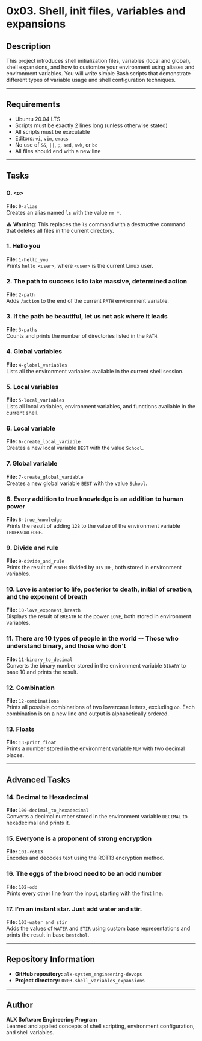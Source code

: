 # 0x03. Shell, init files, variables and expansions

## Description
This project introduces shell initialization files, variables (local and global), shell expansions, and how to customize your environment using aliases and environment variables. You will write simple Bash scripts that demonstrate different types of variable usage and shell configuration techniques.

---

## Requirements
- Ubuntu 20.04 LTS
- Scripts must be exactly 2 lines long (unless otherwise stated)
- All scripts must be executable
- Editors: `vi`, `vim`, `emacs`
- No use of `&&`, `||`, `;`, `sed`, `awk`, or `bc`
- All files should end with a new line

---

## Tasks

### 0. `<o>`
**File:** `0-alias`  
Creates an alias named `ls` with the value `rm *`.

⚠️ **Warning**: This replaces the `ls` command with a destructive command that deletes all files in the current directory.

### 1. Hello you
**File:** `1-hello_you`  
Prints `hello <user>`, where `<user>` is the current Linux user.

### 2. The path to success is to take massive, determined action
**File:** `2-path`  
Adds `/action` to the end of the current `PATH` environment variable.

### 3. If the path be beautiful, let us not ask where it leads
**File:** `3-paths`  
Counts and prints the number of directories listed in the `PATH`.

### 4. Global variables
**File:** `4-global_variables`  
Lists all the environment variables available in the current shell session.

### 5. Local variables
**File:** `5-local_variables`  
Lists all local variables, environment variables, and functions available in the current shell.

### 6. Local variable
**File:** `6-create_local_variable`  
Creates a new local variable `BEST` with the value `School`.

### 7. Global variable
**File:** `7-create_global_variable`  
Creates a new global variable `BEST` with the value `School`.

### 8. Every addition to true knowledge is an addition to human power
**File:** `8-true_knowledge`  
Prints the result of adding `128` to the value of the environment variable `TRUEKNOWLEDGE`.

### 9. Divide and rule
**File:** `9-divide_and_rule`  
Prints the result of `POWER` divided by `DIVIDE`, both stored in environment variables.

### 10. Love is anterior to life, posterior to death, initial of creation, and the exponent of breath
**File:** `10-love_exponent_breath`  
Displays the result of `BREATH` to the power `LOVE`, both stored in environment variables.

### 11. There are 10 types of people in the world -- Those who understand binary, and those who don't
**File:** `11-binary_to_decimal`  
Converts the binary number stored in the environment variable `BINARY` to base 10 and prints the result.

### 12. Combination
**File:** `12-combinations`  
Prints all possible combinations of two lowercase letters, excluding `oo`. Each combination is on a new line and output is alphabetically ordered.

### 13. Floats
**File:** `13-print_float`  
Prints a number stored in the environment variable `NUM` with two decimal places.

---

## Advanced Tasks

### 14. Decimal to Hexadecimal
**File:** `100-decimal_to_hexadecimal`  
Converts a decimal number stored in the environment variable `DECIMAL` to hexadecimal and prints it.

### 15. Everyone is a proponent of strong encryption
**File:** `101-rot13`  
Encodes and decodes text using the ROT13 encryption method.

### 16. The eggs of the brood need to be an odd number
**File:** `102-odd`  
Prints every other line from the input, starting with the first line.

### 17. I'm an instant star. Just add water and stir.
**File:** `103-water_and_stir`  
Adds the values of `WATER` and `STIR` using custom base representations and prints the result in base `bestchol`.

---

## Repository Information

- **GitHub repository:** `alx-system_engineering-devops`
- **Project directory:** `0x03-shell_variables_expansions`

---

## Author

**ALX Software Engineering Program**  
Learned and applied concepts of shell scripting, environment configuration, and shell variables.

